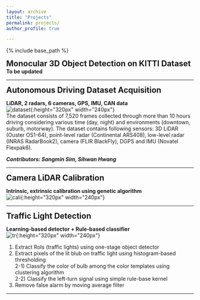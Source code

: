 ```yaml
---
layout: archive
title: "Projects"
permalink: projects/
author_profile: true

---
```


<style type='text/css'> 
h2, h3, h4, h5, h6 {margin: 0;}
.br {display: block; margin-bottom: 0em; margin: 0;} 
</style>

{% include base_path %}

## Monocular 3D Object Detection on KITTI Dataset

#### To be updated

---------------------------------------

## Autonomous Driving Dataset Acquisition

**LiDAR, 2 radars, 6 cameras, GPS, IMU, CAN data**  
![dataset](https://github.com/YoungSkKim/YoungSkKim.github.io/blob/master/images/projects/dataset.png?raw=true){:height="320px" width="240px"}  
The dataset consists of 7,520 frames collected through more than 10 hours driving considering various time (day, night) and environments (downtown, suburb, motorway).
The dataset contains following sensors: 3D LiDAR (Ouster OS1-64), point-level radar (Continental ARS408), low-level radar (INRAS RadarBook2), camera (FLIR BlackFly), DGPS and IMU (Novatel Flexpak6).

#### *Contributors: Sangmin Sim, Sihwan Hwang*
---------------------------------------

## Camera LiDAR Calibration

**Intrinsic, extrinsic calibration using genetic algorithm**  
![cali](https://github.com/YoungSkKim/YoungSkKim.github.io/blob/master/images/projects/000025.jpg?raw=true){:height="320px" width="240px"}  

---------------------------------------

## Traffic Light Detection 

**Learning-based detector + Rule-based classifier**  
![tr](https://github.com/YoungSkKim/YoungSkKim.github.io/blob/master/images/projects/trafficlight.png?raw=true){:height="320px" width="240px"}  
1) Extract RoIs (traffic lights) using one-stage object detector  
2) Extract pixels of the lit blub on traffic light using histogram-based thresholding  
 2-1) Classify the color of bulb among the color templates using clustering algorithm  
 2-2) Classify the left-turn signal using simple rule-base kernel  
3) Remove false alarm by moving average filter  

---------------------------------------
